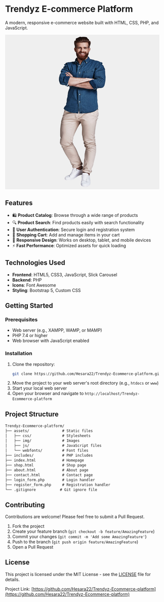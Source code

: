 # Trendyz E-commerce Platform

A modern, responsive e-commerce website built with HTML, CSS, PHP, and JavaScript.

![Trendyz E-commerce](assets/img/banner.jpg)

## Features

- 🛍️ **Product Catalog**: Browse through a wide range of products
- 🔍 **Product Search**: Find products easily with search functionality
- 👤 **User Authentication**: Secure login and registration system
- 🛒 **Shopping Cart**: Add and manage items in your cart
- 📱 **Responsive Design**: Works on desktop, tablet, and mobile devices
- ⚡ **Fast Performance**: Optimized assets for quick loading

## Technologies Used

- **Frontend**: HTML5, CSS3, JavaScript, Slick Carousel
- **Backend**: PHP
- **Icons**: Font Awesome
- **Styling**: Bootstrap 5, Custom CSS

## Getting Started

### Prerequisites

- Web server (e.g., XAMPP, WAMP, or MAMP)
- PHP 7.4 or higher
- Web browser with JavaScript enabled

### Installation

1. Clone the repository:
   ```bash
   git clone https://github.com/Hesara22/Trendyz-Ecommerce-platform.git
   ```
2. Move the project to your web server's root directory (e.g., `htdocs` or `www`)
3. Start your local web server
4. Open your browser and navigate to `http://localhost/Trendyz-Ecommerce-platform`

## Project Structure

```
Trendyz-Ecommerce-platform/
├── assets/               # Static files
│   ├── css/              # Stylesheets
│   ├── img/              # Images
│   ├── js/               # JavaScript files
│   └── webfonts/         # Font files
├── includes/             # PHP includes
├── index.html            # Homepage
├── shop.html             # Shop page
├── about.html            # About page
├── contact.html          # Contact page
├── login_form.php        # Login handler
├── register_form.php     # Registration handler
└── .gitignore           # Git ignore file
```

## Contributing

Contributions are welcome! Please feel free to submit a Pull Request.

1. Fork the project
2. Create your feature branch (`git checkout -b feature/AmazingFeature`)
3. Commit your changes (`git commit -m 'Add some AmazingFeature'`)
4. Push to the branch (`git push origin feature/AmazingFeature`)
5. Open a Pull Request

## License

This project is licensed under the MIT License - see the [LICENSE](LICENSE) file for details.


Project Link: [https://github.com/Hesara22/Trendyz-Ecommerce-platform](https://github.com/Hesara22/Trendyz-Ecommerce-platform)
